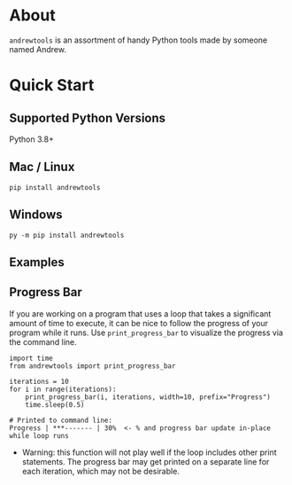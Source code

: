 # About

`andrewtools` is an assortment of handy Python tools made by someone named Andrew.

# Quick Start

## Supported Python Versions

Python 3.8+

## Mac / Linux
```
pip install andrewtools
```

## Windows
```
py -m pip install andrewtools
```

## Examples

## Progress Bar

If you are working on a program that uses a loop that takes a significant amount of time to execute, it can be nice to follow the progress of your program while it runs. Use `print_progress_bar` to visualize the progress via the command line.

```
import time
from andrewtools import print_progress_bar

iterations = 10
for i in range(iterations):
    print_progress_bar(i, iterations, width=10, prefix="Progress")
    time.sleep(0.5)

# Printed to command line:
Progress | ***------- | 30%  <- % and progress bar update in-place while loop runs
```

- Warning: this function will not play well if the loop includes other print statements. The progress bar may get printed on a separate line for each iteration, which may not be desirable.
